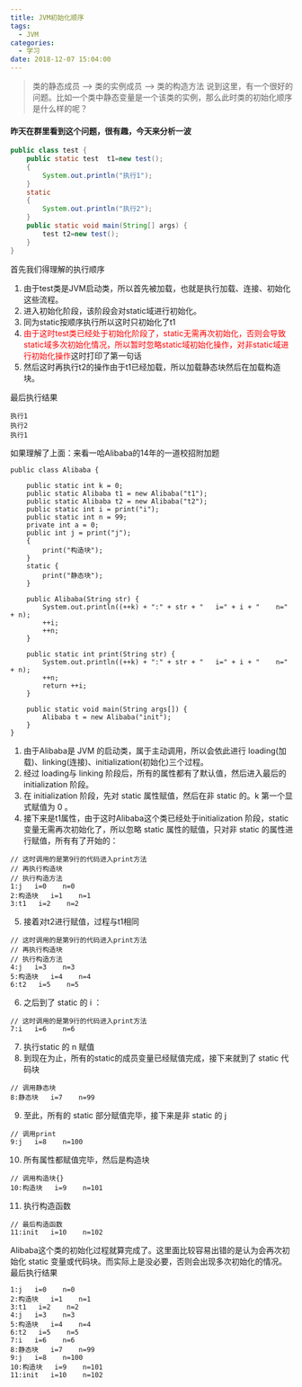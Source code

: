 ```yaml
---
title: JVM初始化顺序
tags:
  - JVM
categories:
  - 学习
date: 2018-12-07 15:04:00
---
```


> 类的静态成员 --> 类的实例成员 --> 类的构造方法
> 说到这里，有一个很好的问题。比如一个类中静态变量是一个该类的实例，那么此时类的初始化顺序是什么样的呢？

#### 昨天在群里看到这个问题，很有趣，今天来分析一波
```java
public class test {
    public static test  t1=new test();
    {
        System.out.println("执行1");
    }
    static
    {
        System.out.println("执行2");
    }
    public static void main(String[] args) {
        test t2=new test();
    }
}
```
<!--more-->
首先我们得理解的执行顺序
1. 由于test类是JVM启动类，所以首先被加载，也就是执行加载、连接、初始化这些流程。
2. 进入初始化阶段，该阶段会对static域进行初始化。
3. 同为static按顺序执行所以这时只初始化了t1
4. <font color=red>由于这时test类已经处于初始化阶段了，static无需再次初始化，否则会导致static域多次初始化情况，所以暂时忽略static域初始化操作，对非static域进行初始化操作</font>这时打印了第一句话
5. 然后这时再执行t2的操作由于t1已经加载，所以加载静态块然后在加载构造块。

最后执行结果
```
执行1
执行2
执行1
```

如果理解了上面：来看一哈Alibaba的14年的一道校招附加题
```
public class Alibaba {

    public static int k = 0;
    public static Alibaba t1 = new Alibaba("t1");
    public static Alibaba t2 = new Alibaba("t2");
    public static int i = print("i");
    public static int n = 99;
    private int a = 0;
    public int j = print("j");
    {
        print("构造块");
    }
    static {
        print("静态块");
    }

    public Alibaba(String str) {
        System.out.println((++k) + ":" + str + "   i=" + i + "    n=" + n);
        ++i;
        ++n;
    }

    public static int print(String str) {
        System.out.println((++k) + ":" + str + "   i=" + i + "    n=" + n);
        ++n;
        return ++i;
    }

    public static void main(String args[]) {
        Alibaba t = new Alibaba("init");
    }
}
```
1. 由于Alibaba是 JVM 的启动类，属于主动调用，所以会依此进行 loading(加载)、linking(连接)、initialization(初始化)三个过程。
2. 经过 loading与 linking 阶段后，所有的属性都有了默认值，然后进入最后的 initialization 阶段。
3. 在 initialization 阶段，先对 static 属性赋值，然后在非 static 的。k 第一个显式赋值为 0 。
4. 接下来是t1属性，由于这时Alibaba这个类已经处于initialization 阶段，static 变量无需再次初始化了，所以忽略 static 属性的赋值，只对非 static 的属性进行赋值，所有有了开始的：
```
// 这时调用的是第9行的代码进入print方法
// 再执行构造块
// 执行构造方法
1:j   i=0    n=0
2:构造块   i=1    n=1
3:t1   i=2    n=2
```
5. 接着对t2进行赋值，过程与t1相同
```
// 这时调用的是第9行的代码进入print方法
// 再执行构造块
// 执行构造方法
4:j   i=3    n=3
5:构造块   i=4    n=4
6:t2   i=5    n=5
```
6. 之后到了 static 的 i ：
```
// 这时调用的是第9行的代码进入print方法
7:i   i=6    n=6
```
7. 执行static 的 n 赋值
8. 到现在为止，所有的static的成员变量已经赋值完成，接下来就到了 static 代码块
```
// 调用静态块
8:静态块   i=7    n=99
```
9. 至此，所有的 static 部分赋值完毕，接下来是非 static 的 j
```
// 调用print
9:j   i=8    n=100
```
10. 所有属性都赋值完毕，然后是构造块
```
// 调用构造块{}
10:构造块   i=9    n=101
```
11. 执行构造函数
```
// 最后构造函数
11:init   i=10    n=102
```
Alibaba这个类的初始化过程就算完成了。这里面比较容易出错的是认为会再次初始化 static 变量或代码块。而实际上是没必要，否则会出现多次初始化的情况。
最后执行结果
```
1:j   i=0    n=0
2:构造块   i=1    n=1
3:t1   i=2    n=2
4:j   i=3    n=3
5:构造块   i=4    n=4
6:t2   i=5    n=5
7:i   i=6    n=6
8:静态块   i=7    n=99
9:j   i=8    n=100
10:构造块   i=9    n=101
11:init   i=10    n=102
```







